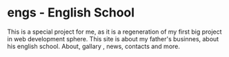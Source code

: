 # engs - English School
This is a special project for me, as it is a regeneration of my first big project in web development sphere. This site is about my father's businnes, about his english school. About, gallary , news, contacts and more.
